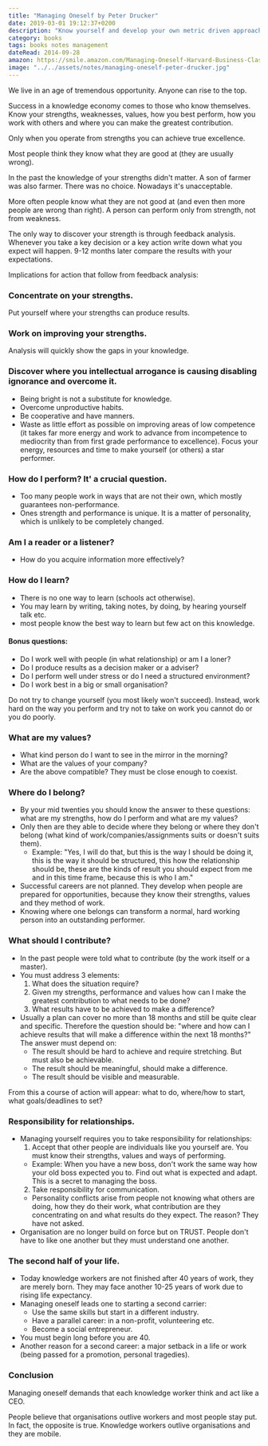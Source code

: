 ```yaml
---
title: "Managing Oneself by Peter Drucker"
date: 2019-03-01 19:12:37+0200
description: "Know yourself and develop your own metric driven approach to managing yourself. Put yourself in situations where your strengths can produce results. Don't try to change others. Recognize their strengths and help them promote their strengths."
category: books
tags: books notes management
dateRead: 2014-09-28
amazon: https://smile.amazon.com/Managing-Oneself-Harvard-Business-Classics/dp/142212312X
image: "../../assets/notes/managing-oneself-peter-drucker.jpg"
---
```


We live in an age of tremendous opportunity. Anyone can rise to the top.

Success in a knowledge economy comes to those who know themselves. Know your strengths, weaknesses, values, how you best perform, how you work with others and where you can make the greatest contribution.

Only when you operate from strengths you can achieve true excellence.

Most people think they know what they are good at (they are usually wrong).

In the past the knowledge of your strengths didn't matter. A son of farmer was also farmer. There was no choice. Nowadays it's unacceptable.

More often people know what they are not good at (and even then more people are wrong than right).
A person can perform only from strength, not from weakness.

The only way to discover your strength is through feedback analysis. Whenever you take a key decision or a key action write down what you expect will happen. 9-12 months later compare the results with your expectations.

Implications for action that follow from feedback analysis:

### Concentrate on your strengths.

Put yourself where your strengths can produce results.

### Work on improving your strengths.

Analysis will quickly show the gaps in your knowledge.

### Discover where you intellectual arrogance is causing disabling ignorance and overcome it.

- Being bright is not a substitute for knowledge.
- Overcome unproductive habits.
- Be cooperative and have manners.
- Waste as little effort as possible on improving areas of low competence (it takes far more energy and work to advance from incompetence to mediocrity than from first grade performance to excellence). Focus your energy, resources and time to make yourself (or others) a star performer.

### How do I perform? It' a crucial question.

- Too many people work in ways that are not their own, which mostly guarantees non-performance.
- Ones strength and performance is unique. It is a matter of personality, which is unlikely to be completely changed.

### Am I a reader or a listener?

- How do you acquire information more effectively?

### How do I learn?

- There is no one way to learn (schools act otherwise).
- You may learn by writing, taking notes, by doing, by hearing yourself talk etc.
- most people know the best way to learn but few act on this knowledge.

#### Bonus questions:

- Do I work well with people (in what relationship) or am I a loner?
- Do I produce results as a decision maker or a adviser?
- Do I perform well under stress or do I need a structured environment?
- Do I work best in a big or small organisation?

Do not try to change yourself (you most likely won't succeed). Instead, work hard on the way you perform and try not to take on work you cannot do or you do poorly.

### What are my values?

- What kind person do I want to see in the mirror in the morning?
- What are the values of your company?
- Are the above compatible? They must be close enough to coexist.

### Where do I belong?

- By your mid twenties you should know the answer to these questions: what are my strengths, how do I perform and what are my values?
- Only then are they able to decide where they belong or where they don't belong (what kind of work/companies/assignments suits or doesn't suits them).
  - Example: "Yes, I will do that, but this is the way I should be doing it, this is the way it should be structured, this how the relationship should be, these are the kinds of result you should expect from me and in this time frame, because this is who I am."
- Successful careers are not planned. They develop when people are prepared for opportunities, because they know their strengths, values and they method of work.
- Knowing where one belongs can transform a normal, hard working person into an outstanding performer.

### What should I contribute?

- In the past people were told what to contribute (by the work itself or a master).
- You must address 3 elements:
  1. What does the situation require?
  2. Given my strengths, performance and values how can I make the greatest contribution to what needs to be done?
  3. What results have to be achieved to make a difference?
- Usually a plan can cover no more than 18 months and still be quite clear and specific. Therefore the question should be: "where and how can I achieve results that will make a difference within the next 18 months?" The answer must depend on:
  - The result should be hard to achieve and require stretching. But must also be achievable.
  - The result should be meaningful, should make a difference.
  - The result should be visible and measurable.

From this a course of action will appear: what to do, where/how to start, what goals/deadlines to set?

### Responsibility for relationships.

- Managing yourself requires you to take responsibility for relationships:
  1. Accept that other people are individuals like you yourself are. You must know their strengths, values and ways of performing.
  - Example: When you have a new boss, don't work the same way how your old boss expected you to. Find out what is expected and adapt. This is a secret to managing the boss.
  2. Take responsibility for communication.
  - Personality conflicts arise from people not knowing what others are doing, how they do their work, what contribution are they concentrating on and what results do they expect. The reason? They have not asked.
- Organisation are no longer build on force but on TRUST. People don't have to like one another but they must understand one another.

### The second half of your life.

- Today knowledge workers are not finished after 40 years of work, they are merely born. They may face another 10-25 years of work due to rising life expectancy.
- Managing oneself leads one to starting a second carrier:
  - Use the same skills but start in a different industry.
  - Have a parallel career: in a non-profit, volunteering etc.
  - Become a social entrepreneur.
- You must begin long before you are 40.
- Another reason for a second career: a major setback in a life or work (being passed for a promotion, personal tragedies).

### Conclusion

Managing oneself demands that each knowledge worker think and act like a CEO.

People believe that organisations outlive workers and most people stay put. In fact, the opposite is true. Knowledge workers outlive organisations and they are mobile.
